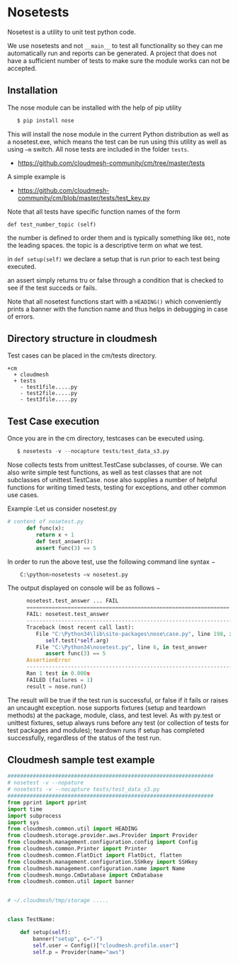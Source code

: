 # Nosetests

Nosetest is a utility to unit test python code. 

We use nosetests and not `__main__` to test all functionality so they can me
automatically run and reports can be generated. A project that does not have a
sufficient number of tests to make sure the module works can not be accepted.

## Installation

The nose module can be installed with the help of pip utility

```python
   $ pip install nose
```

This will install the nose module in the current Python distribution as well 
as a nosetest.exe, which means the test can be run using this utility as well as using `–m` switch.
All nose tests are included in the folder `tests`.

* <https://github.com/cloudmesh-community/cm/tree/master/tests>

A simple example is 

* <https://github.com/cloudmesh-community/cm/blob/master/tests/test_key.py>

Note that all tests have specific function names 
of the form

`def test_number_topic (self)`

the number is defined to order them and is typically something like `001`, note
the leading spaces. the topic is a descriptive term on what we test.

in `def setup(self)` we declare a setup that is run prior to each test being
executed.

an assert simply returns tru or false through a condition that is checked to see 
if the test succeds or fails.

Note that all nosetest functions start with a `HEADING()` which conveniently
prints a banner with the function name and thus helps in debugging in case of
errors.

## Directory structure in cloudmesh

Test cases can be placed in the cm/tests directory.
```
+cm
  + cloudmesh
  + tests
    - test1file.....py
    - test2file.....py
    - test3file.....py
```

## Test Case execution 

Once you are in the cm directory, testcases can be executed using.

```python
   $ nosetests -v --nocapture tests/test_data_s3.py
```

Nose collects tests from unittest.TestCase subclasses, of course. We can also 
write simple test functions, as well as test classes that are not subclasses of 
unittest.TestCase. nose also supplies a number of helpful functions for writing
timed tests, testing for exceptions, and other common use cases.

Example
:Let us consider nosetest.py

```python
# content of nosetest.py
      def func(x):
         return x + 1
         def test_answer():
         assert func(3) == 5
```
In order to run the above test, use the following command line syntax −

```python
    C:\python>nosetests –v nosetest.py
```

The output displayed on console will be as follows −

```python
      nosetest.test_answer ... FAIL
      ================================================================
      FAIL: nosetest.test_answer
      ----------------------------------------------------------------------
      Traceback (most recent call last):
         File "C:\Python34\lib\site-packages\nose\case.py", line 198, in runTest
            self.test(*self.arg)
         File "C:\Python34\nosetest.py", line 6, in test_answer
            assert func(3) == 5
      AssertionError
      ----------------------------------------------------------------------
      Ran 1 test in 0.000s
      FAILED (failures = 1)
      result = nose.run()
```

The result will be true if the test run is successful, or false if it fails or raises an uncaught exception.
nose supports fixtures (setup and teardown methods) at the package, module, class, and test level. 
As with py.test or unittest fixtures, setup always runs before any test (or collection of tests for 
test packages and modules); teardown runs if setup has completed successfully, regardless of the 
status of the test run.

## Cloudmesh sample test example

```python
#################################################################
# nosetest -v --nopature
# nosetests -v --nocapture tests/test_data_s3.py
#################################################################
from pprint import pprint
import time
import subprocess
import sys
from cloudmesh.common.util import HEADING
from cloudmesh.storage.provider.aws.Provider import Provider
from cloudmesh.management.configuration.config import Config
from cloudmesh.common.Printer import Printer
from cloudmesh.common.FlatDict import FlatDict, flatten
from cloudmesh.management.configuration.SSHkey import SSHkey
from cloudmesh.management.configuration.name import Name
from cloudmesh.mongo.CmDatabase import CmDatabase
from cloudmesh.common.util import banner


# ~/.cloudmesh/tmp/storage .....


class TestName:

    def setup(self):
        banner("setup", c="-")
        self.user = Config()["cloudmesh.profile.user"]
        self.p = Provider(name="aws")
        

